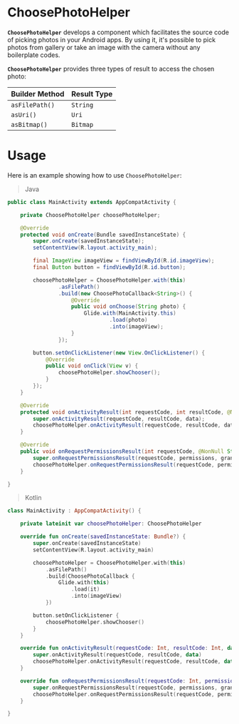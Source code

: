 # ChoosePhotoHelper

**`ChoosePhotoHelper`** develops a component which facilitates the source code of picking photos in your Android apps. By using it, it's possible to pick photos from gallery or take an image with the camera without any boilerplate codes.

**`ChoosePhotoHelper`** provides three types of result to access the chosen photo:

| Builder Method | Result Type |
| --- | --- |
| `asFilePath()` | `String` |
| `asUri()` | `Uri` |
| `asBitmap()` | `Bitmap` |

# Usage

Here is an example showing how to use `ChoosePhotoHelper`:

> Java
```java
public class MainActivity extends AppCompatActivity {

    private ChoosePhotoHelper choosePhotoHelper;

    @Override
    protected void onCreate(Bundle savedInstanceState) {
        super.onCreate(savedInstanceState);
        setContentView(R.layout.activity_main);

        final ImageView imageView = findViewById(R.id.imageView);
        final Button button = findViewById(R.id.button);

        choosePhotoHelper = ChoosePhotoHelper.with(this)
                .asFilePath()
                .build(new ChoosePhotoCallback<String>() {
                    @Override
                    public void onChoose(String photo) {
                        Glide.with(MainActivity.this)
                                .load(photo)
                                .into(imageView);
                    }
                });

        button.setOnClickListener(new View.OnClickListener() {
            @Override
            public void onClick(View v) {
                choosePhotoHelper.showChooser();
            }
        });
    }

    @Override
    protected void onActivityResult(int requestCode, int resultCode, @Nullable Intent data) {
        super.onActivityResult(requestCode, resultCode, data);
        choosePhotoHelper.onActivityResult(requestCode, resultCode, data);
    }

    @Override
    public void onRequestPermissionsResult(int requestCode, @NonNull String[] permissions, @NonNull int[] grantResults) {
        super.onRequestPermissionsResult(requestCode, permissions, grantResults);
        choosePhotoHelper.onRequestPermissionsResult(requestCode, permissions, grantResults);
    }

}
```

> Kotlin
```kotlin
class MainActivity : AppCompatActivity() {

    private lateinit var choosePhotoHelper: ChoosePhotoHelper

    override fun onCreate(savedInstanceState: Bundle?) {
        super.onCreate(savedInstanceState)
        setContentView(R.layout.activity_main)

        choosePhotoHelper = ChoosePhotoHelper.with(this)
            .asFilePath()
            .build(ChoosePhotoCallback {
                Glide.with(this)
                    .load(it)
                    .into(imageView)
            })

        button.setOnClickListener {
            choosePhotoHelper.showChooser()
        }
    }

    override fun onActivityResult(requestCode: Int, resultCode: Int, data: Intent?) {
        super.onActivityResult(requestCode, resultCode, data)
        choosePhotoHelper.onActivityResult(requestCode, resultCode, data)
    }

    override fun onRequestPermissionsResult(requestCode: Int, permissions: Array<String>, grantResults: IntArray) {
        super.onRequestPermissionsResult(requestCode, permissions, grantResults)
        choosePhotoHelper.onRequestPermissionsResult(requestCode, permissions, grantResults)
    }

}
```
